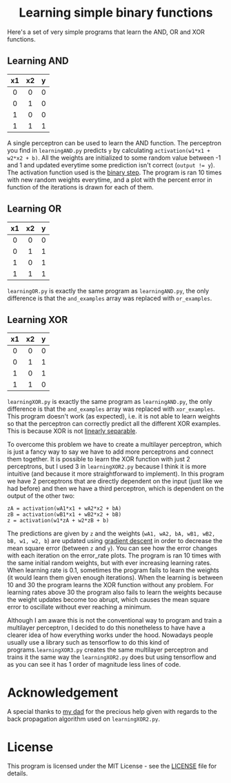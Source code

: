 <h1 align="center">Learning simple binary functions</h1>

Here's a set of very simple programs that learn the AND, OR and XOR functions. 

## Learning AND 

| x1 | x2 | y |
|:--:|:--:|:-:|
| 0  | 0  | 0 |
| 0  | 1  | 0 |
| 1  | 0  | 0 |
| 1  | 1  | 1 | 

A single perceptron can be used to learn the AND function. The perceptron you find in `learningAND.py` predicts `y` by calculating `activation(w1*x1 + w2*x2 + b)`. All the weights are initialized to some random value between -1 and 1 and updated everytime some prediction isn't correct (`output != y`). The activation function used is the [binary step](https://en.wikipedia.org/wiki/Heaviside_step_function). The program is ran 10 times with new random weights everytime, and a plot with the percent error in function of the iterations is drawn for each of them. 

## Learning OR

| x1 | x2 | y |
|:--:|:--:|:-:|
| 0  | 0  | 0 |
| 0  | 1  | 1 |
| 1  | 0  | 1 |
| 1  | 1  | 1 | 

`learningOR.py` is exactly the same program as `learningAND.py`, the only difference is that the `and_examples` array was replaced with `or_examples`.

## Learning XOR 

| x1 | x2 | y |
|:--:|:--:|:-:|
| 0  | 0  | 0 |
| 0  | 1  | 1 |
| 1  | 0  | 1 |
| 1  | 1  | 0 | 

`learningXOR.py` is exactly the same program as `learningAND.py`, the only difference is that the `and_examples` array was replaced with `xor_examples`. This program doesn't work (as expected), i.e. it is not able to learn weights so that the perceptron can correctly predict all the different XOR examples. This is because XOR is not [linearly separable](https://en.wikipedia.org/wiki/Linear_separability).

To overcome this problem we have to create a multilayer perceptron, which is just a fancy way to say we have to add more perceptrons and connect them together. It is possible to learn the XOR function with just 2 perceptrons, but I used 3 in `learningXOR2.py` because I think it is more intuitive (and because it more straightforward to implement). In this program we have 2 perceptrons that are directly dependent on the input (just like we had before) and then we have a third perceptron, which is dependent on the output of the other two: 

```
zA = activation(wA1*x1 + wA2*x2 + bA)
zB = activation(wB1*x1 + wB2*x2 + bB)
z = activation(w1*zA + w2*zB + b)
```

The predictions are given by `z` and the weights (`wA1, wA2, bA, wB1, wB2, bB, w1, w2, b`) are updated using [gradient descent](https://en.wikipedia.org/wiki/Gradient_descent) in order to decrease the mean square error (between `z` and `y`). You can see how the error changes with each iteration on the error_rate plots. The program is ran 10 times with the same initial random weights, but with ever increasing learning rates. When learning rate is 0.1, sometimes the program fails to learn the weights (it would learn them given enough iterations). When the learning is between 10 and 30 the program learns the XOR function without any problem. For learning rates above 30 the program also fails to learn the weights because the weight updates become too abrupt, which causes the mean square error to oscillate without ever reaching a minimum.

Although I am aware this is not the conventional way to program and train a multilayer perceptron, I decided to do this nonetheless to have have a clearer idea of how everything works under the hood. Nowadays people usually use a library such as tensorflow to do this kind of programs.`learningXOR3.py` creates the same multilayer perceptron and trains it the same way the `learningXOR2.py` does but using tensorflow and as you can see it has 1 order of magnitude less lines of code.

# Acknowledgement

A special thanks to [my dad](https://github.com/jvalentedeoliveira) for the precious help given with regards to the back propagation algorithm used on `learningXOR2.py`.

# License

This program is licensed under the MIT License - see the [LICENSE](LICENSE) file for details.
